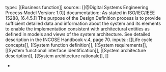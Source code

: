type:: [[Business function]]
source:: [[@Digital Systems Engineering Process Model Version: 1.0]]
documentation:: As stated in ISO/IEC/IEEE 15288, [6.4.5.1] The purpose of the Design Definition process is to provide sufficient detailed data and information about the system and its elements to enable the implementation consistent with architectural entities as defined in models and views of the system architecture.  See detailed description in the INCOSE Handbook v.4, page 70.
inputs:: [[Life cycle concepts]], [[System function definition]], [[System requirements]], [[System functional interface identification]], [[System architecture description]], [[System architecture rationale]], []

-